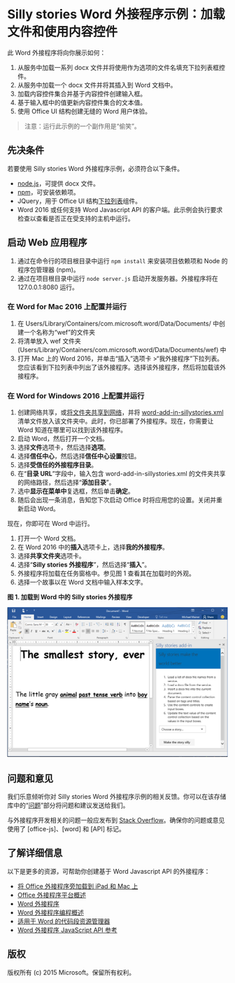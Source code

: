 # Silly stories Word 外接程序示例：加载文件和使用内容控件

此 Word 外接程序将向你展示如何：

1. 从服务中加载一系列 docx 文件并将使用作为选项的文件名填充下拉列表框控件。
2. 从服务中加载一个 docx 文件并将其插入到 Word 文档中。
3. 加载内容控件集合并基于内容控件创建输入框。
4. 基于输入框中的值更新内容控件集合的文本值。
5. 使用 Office UI 结构创建无缝的 Word 用户体验。

> 注意：运行此示例的一个副作用是“偷笑”。

## 先决条件

若要使用 Silly stories Word 外接程序示例，必须符合以下条件。

* [node.js](https://nodejs.org)，可提供 docx 文件。
* [npm](https://www.npmjs.com/)，可安装依赖项。
* JQuery，用于 Office UI 结构[下拉列表](dev.office.com/fabric/components/dropdown)组件。
* Word 2016 或任何支持 Word Javascript API 的客户端。此示例会执行要求检查以查看是否正在受支持的主机中运行。

## 启动 Web 应用程序

1. 通过在命令行的项目根目录中运行 ```npm install``` 来安装项目依赖项和 Node 的程序包管理器 (npm)。
2. 通过在项目根目录中运行 ```node server.js``` 启动开发服务器。外接程序将在 127.0.0.1:8080 运行。

### 在 Word for Mac 2016 上配置并运行

1. 在 Users/Library/Containers/com.microsoft.word/Data/Documents/ 中创建一个名称为“wef”的文件夹
2. 将清单放入 wef 文件夹 (Users/Library/Containers/com.microsoft.word/Data/Documents/wef) 中
3. 打开 Mac 上的 Word 2016，并单击“插入”选项卡 >“我外接程序”下拉列表。您应该看到下拉列表中列出了该外接程序。选择该外接程序，然后将加载该外接程序。

### 在 Word for Windows 2016 上配置并运行

1. 创建网络共享，或[将文件夹共享到网络](https://technet.microsoft.com/zh-cn/library/cc770880.aspx)，并将 [word-add-in-sillystories.xml](word-add-in-sillystories.xml) 清单文件放入该文件夹中。此时，你已部署了外接程序。现在，你需要让 Word 知道在哪里可以找到该外接程序。
2. 启动 Word，然后打开一个文档。
3. 选择**文件**选项卡，然后选择**选项**。
4. 选择**信任中心**，然后选择**信任中心设置**按钮。
5. 选择**受信任的外接程序目录**。
6. 在“**目录 URL**”字段中，输入包含 word-add-in-sillystories.xml 的文件夹共享的网络路径，然后选择“**添加目录**”。
7. 选中**显示在菜单中**复选框，然后单击**确定**。
8. 随后会出现一条消息，告知您下次启动 Office 时将应用您的设置。关闭并重新启动 Word。 

现在，你即可在 Word 中运行。 

1. 打开一个 Word 文档。 
2. 在 Word 2016 中的**插入**选项卡上，选择**我的外接程序**。 
3. 选择**共享文件夹**选项卡。
4. 选择“**Silly stories 外接程序**”，然后选择“**插入**”。
5. 外接程序将加载在任务窗格中。参见图 1 查看其在加载时的外观。
6. 选择一个故事以在 Word 文档中输入样本文字。

**图 1. 加载到 Word 中的 Silly stories 外接程序**

![加载了 Silly stories 外接程序的 Word 应用程序的图片](../readme-images/sillystoriesUI.PNG)

## 问题和意见

我们乐意倾听你对 Silly stories Word 外接程序示例的相关反馈。你可以在该存储库中的“[问题](https://github.com/OfficeDev/Word-Add-in-SIllyStories/issues)”部分将问题和建议发送给我们。

与外接程序开发相关的问题一般应发布到 [Stack Overflow](http://stackoverflow.com/questions/tagged/Office365+API)。确保你的问题或意见使用了 [office-js]、[word] 和 [API] 标记。

## 了解详细信息

以下是更多的资源，可帮助你创建基于 Word Javascript API 的外接程序：

* [将 Office 外接程序旁加载到 iPad 和 Mac 上](dev.office.com/docs/add-ins/testing/sideload-an-office-add-in-on-ipad-and-mac)
* [Office 外接程序平台概述](https://msdn.microsoft.com/zh-cn/library/office/jj220082.aspx)
* [Word 外接程序](https://github.com/OfficeDev/office-js-docs/blob/master/word/word-add-ins.md)
* [Word 外接程序编程概述](https://github.com/OfficeDev/office-js-docs/blob/master/word/word-add-ins-programming-guide.md)
* [适用于 Word 的代码段资源管理器](http://officesnippetexplorer.azurewebsites.net/#/snippets/word)
* [Word 外接程序 JavaScript API 参考](https://github.com/OfficeDev/office-js-docs/tree/master/word/word-add-ins-javascript-reference)

## 版权
版权所有 (c) 2015 Microsoft。保留所有权利。
